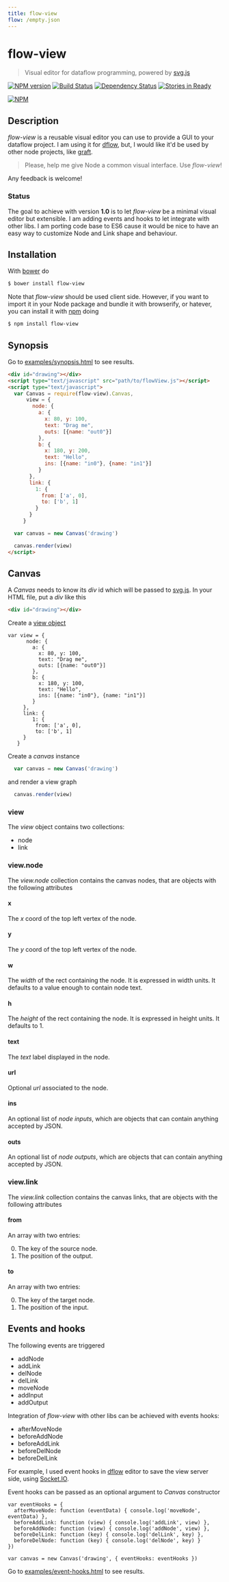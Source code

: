 ```yaml
---
title: flow-view
flow: /empty.json
---
```

# flow-view

> Visual editor for dataflow programming, powered by [svg.js][1]

[![NPM version](https://badge.fury.io/js/flow-view.png)](http://badge.fury.io/js/flow-view) [![Build Status](https://travis-ci.org/fibo/flow-view.png?branch=master)](https://travis-ci.org/fibo/flow-view.png?branch=master) [![Dependency Status](https://gemnasium.com/fibo/flow-view.png)](https://gemnasium.com/fibo/flow-view) [![Stories in Ready](https://badge.waffle.io/fibo/flow-view.png?label=ready&title=Ready)](https://waffle.io/fibo/flow-view)

[![NPM](https://nodei.co/npm-dl/flow-view.png)](https://nodei.co/npm-dl/flow-view/)

## Description

*flow-view* is a reusable visual editor you can use to provide a GUI to your dataflow project.
I am using it for [dflow][2], but, I would like it'd be used by other node projects, like [graft](https://github.com/GraftJS/graft).

> Please, help me give Node a common visual interface. Use *flow-view*!

Any feedback is welcome!

### Status

The goal to achieve with version **1.0** is to let *flow-view* be a minimal visual editor but extensible.
I am adding events and hooks to let integrate with other libs.
I am porting code base to ES6 cause it would be nice to have an easy way to customize Node and Link shape and behaviour.

## Installation

With [bower](http://bower.io/) do

```bash
$ bower install flow-view
```

Note that *flow-view* should be used client side. However, if you want to import it in your Node package
and bundle it with browserify, or hatever, you can install it with [npm](https://npmjs.org/) doing

```bash
$ npm install flow-view
```

## Synopsis

Go to [examples/synopsis.html](http://g14n.info/flow-view/examples/synopsis.html) to see results.

```html
<div id="drawing"></div>
<script type="text/javascript" src="path/to/flowView.js"></script>
<script type="text/javascript">
  var Canvas = require(flow-view).Canvas,
      view = {
        node: {
          a: {
            x: 80, y: 100,
            text: "Drag me",
            outs: [{name: "out0"}]
          },
          b: {
            x: 180, y: 200,
            text: "Hello",
            ins: [{name: "in0"}, {name: "in1"}]
          }
       },
       link: {
         1: {
           from: ['a', 0],
           to: ['b', 1]
         }
       }
     }

  var canvas = new Canvas('drawing')

  canvas.render(view)
</script>
```

## Canvas

A *Canvas* needs to know its *div* id which will be passed to [svg.js][1].
In your HTML file, put a *div* like this

```html
<div id="drawing"></div>
```

Create a [view object](#view)

```
var view = {
      node: {
        a: {
          x: 80, y: 100,
          text: "Drag me",
          outs: [{name: "out0"}]
        },
        b: {
          x: 180, y: 100,
          text: "Hello",
          ins: [{name: "in0"}, {name: "in1"}]
        }
     },
     link: {
        1: {
         from: ['a', 0],
         to: ['b', 1]
     }
   }
```

Create a *canvas* instance

```js
  var canvas = new Canvas('drawing')
```

and render a view graph

```js
  canvas.render(view)
```

### view

The *view* object contains two collections:

  * node
  * link

### view.node

The *view.node* collection contains the canvas nodes, that are objects with the following attributes

#### x

The *x* coord of the top left vertex of the node.

#### y

The *y* coord of the top left vertex of the node.

#### w

The *width* of the rect containing the node. It is expressed in width units.
It defaults to a value enough to contain node text.

#### h

The *height* of the rect containing the node. It is expressed in height units.
It defaults to 1.

#### text

The *text* label displayed in the node.

#### url

Optional *url* associated to the node.

#### ins

An optional list of *node inputs*, which are objects that can contain anything accepted by JSON.

#### outs

An optional list of *node outputs*, which are objects that can contain anything accepted by JSON.

### view.link

The *view.link* collection contains the canvas links, that are objects with the following attributes

#### from

An array with two entries:

  0. The key of the source node.
  1. The position of the output.

#### to

An array with two entries:

  0. The key of the target node.
  1. The position of the input.

## Events and hooks

The following events are triggered

  * addNode
  * addLink
  * delNode
  * delLink
  * moveNode
  * addInput
  * addOutput

Integration of *flow-view* with other libs can be achieved with events hooks:

  * afterMoveNode
  * beforeAddNode
  * beforeAddLink
  * beforeDelNode
  * beforeDelLink

For example, I used event hooks in [dflow][2] editor to save the view server side, using [Socket.IO](http://socket.io/).

Event hooks can be passed as an optional argument to *Canvas* constructor

```
var eventHooks = {
  afterMoveNode: function (eventData) { console.log('moveNode', eventData) },
  beforeAddLink: function (view) { console.log('addLink', view) },
  beforeAddNode: function (view) { console.log('addNode', view) },
  beforeDelLink: function (key) { console.log('delLink', key) },
  beforeDelNode: function (key) { console.log('delNode', key) }
})

var canvas = new Canvas('drawing', { eventHooks: eventHooks })
```

Go to [examples/event-hooks.html](http://g14n.info/flow-view/examples/event-hooks.html) to see results.

  [1]: http://svgjs.com/ "SVG.js"
  [2]: http://g14n.info/dflow "dflow"

